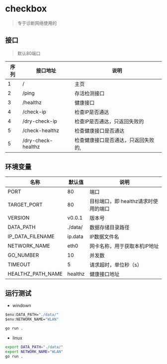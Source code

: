 # checkbox

> 专于诊断网络使用的

## 接口

> 默认80端口

| 序列 | 接口地址 | 说明  |
| ---- | ----- | ----- |
| 1    | /   | 主页 |
| 2    | /ping    | 存活检测接口  |
| 3    | /healthz   |  健康接口|
|4  |  /check-ip | 检查IP是否通达
|4  |  /dry-check-ip | 检查IP是否通达，只返回失败的
|5   |/check-healthz| 检查健康接口是否通达
|5   |/dry-check-healthz| 检查健康接口是否通达，只返回失败的,

## 环境变量

| 名称 | 默认值 | 说明  |
| ---- | ----- | ----- |
|PORT | 80| 端口
|TARGET_PORT | 80 | 目标端口，即 healthz请求时使用的端口
|VERSION| v0.0.1 | 版本号
|DATA_PATH| ./data/ | 数据存储目录路径
|IP_DATA_FILENAME| ip.data| IP数据文件名|
|NETWORK_NAME|eth0 |网卡名称，用于获取本机IP地址
|GO_NUMBER | 10 | 并发数
|TIMEOUT | 5 | 请求超时，单位秒（s）
|HEALTHZ_PATH_NAME| healthz| 健康接口地址

## 运行测试

- windown

```bat
$env:DATA_PATH="./data/"
$env:NETWORK_NAME="WLAN"

go run .
```

- linux

```sh
export DATA_PATH="./data/"
export NETWORK_NAME="WLAN"
go run .
```
